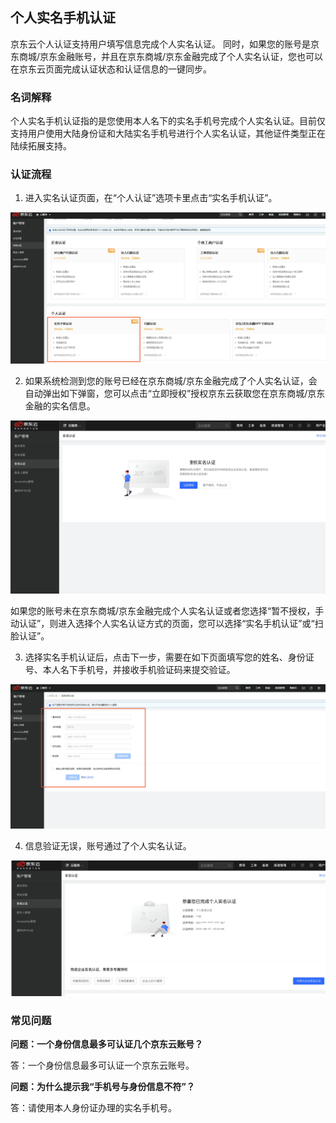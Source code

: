 ## **个人实名手机认证**

京东云个人认证支持用户填写信息完成个人实名认证。 同时，如果您的账号是京东商城/京东金融账号，并且在京东商城/京东金融完成了个人实名认证，您也可以在京东云页面完成认证状态和认证信息的一键同步。

### 名词解释

个人实名手机认证指的是您使用本人名下的实名手机号完成个人实名认证。目前仅支持用户使用大陆身份证和大陆实名手机号进行个人实名认证，其他证件类型正在陆续拓展支持。

### 认证流程

1.	进入实名认证页面，在“个人认证”选项卡里点击“实名手机认证”。 

![face1](../../../../image/User/newnewrealname/phone1.png)

2.	如果系统检测到您的账号已经在京东商城/京东金融完成了个人实名认证，会自动弹出如下弹窗，您可以点击“立即授权”授权京东云获取您在京东商城/京东金融的实名信息。

![face2](../../../../image/User/newnewrealname/phone2.png)
 
如果您的账号未在京东商城/京东金融完成个人实名认证或者您选择“暂不授权，手动认证”，则进入选择个人实名认证方式的页面，您可以选择“实名手机认证”或“扫脸认证”。

3. 选择实名手机认证后，点击下一步，需要在如下页面填写您的姓名、身份证号、本人名下手机号，并接收手机验证码来提交验证。

![face3](../../../../image/User/newnewrealname/phone3.png)
 
4.	信息验证无误，账号通过了个人实名认证。

![face4](../../../../image/User/newnewrealname/phone4.png)
 
### 常见问题

**问题：一个身份信息最多可认证几个京东云账号？**

答：一个身份信息最多可认证一个京东云账号。

**问题：为什么提示我“手机号与身份信息不符”？**

答：请使用本人身份证办理的实名手机号。




